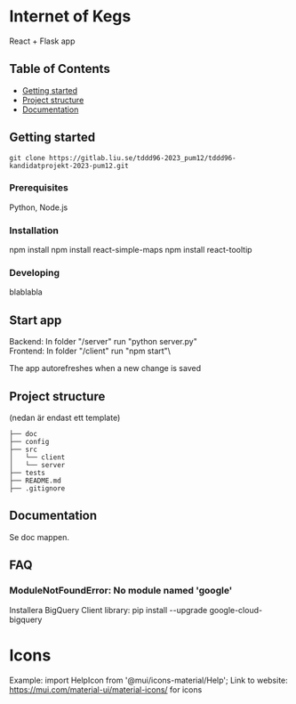# Internet of Kegs
React + Flask app

## Table of Contents

- [Getting started](#getting-started)
- [Project structure](#project-structure)
- [Documentation](#documentation)

## Getting started
```
git clone https://gitlab.liu.se/tddd96-2023_pum12/tddd96-kandidatprojekt-2023-pum12.git

```
### Prerequisites
Python, Node.js
### Installation
npm install
npm install react-simple-maps
npm install react-tooltip
### Developing
blablabla

## Start app
Backend: In folder "/server" run "python server.py"\
Frontend: In folder "/client" run "npm start"\

The app autorefreshes when a new change is saved
## Project structure
(nedan är endast ett template)
```
├── doc
├── config
├── src
│   └── client
│   └── server
├── tests
├── README.md
├── .gitignore
```

## Documentation
Se doc mappen.

## FAQ
### ModuleNotFoundError: No module named 'google'
Installera BigQuery Client library:
pip install --upgrade google-cloud-bigquery


# Icons
Example:
import HelpIcon from '@mui/icons-material/Help';
Link to website:
https://mui.com/material-ui/material-icons/ for icons
